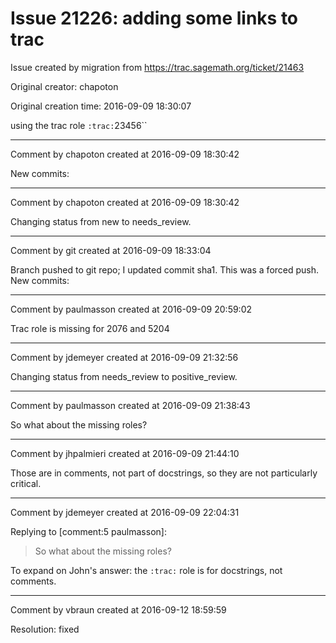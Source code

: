 # Issue 21226: adding some links to trac

Issue created by migration from https://trac.sagemath.org/ticket/21463

Original creator: chapoton

Original creation time: 2016-09-09 18:30:07

using the trac role `:trac:`23456``


---

Comment by chapoton created at 2016-09-09 18:30:42

New commits:


---

Comment by chapoton created at 2016-09-09 18:30:42

Changing status from new to needs_review.


---

Comment by git created at 2016-09-09 18:33:04

Branch pushed to git repo; I updated commit sha1. This was a forced push. New commits:


---

Comment by paulmasson created at 2016-09-09 20:59:02

Trac role is missing for 2076 and 5204


---

Comment by jdemeyer created at 2016-09-09 21:32:56

Changing status from needs_review to positive_review.


---

Comment by paulmasson created at 2016-09-09 21:38:43

So what about the missing roles?


---

Comment by jhpalmieri created at 2016-09-09 21:44:10

Those are in comments, not part of docstrings, so they are not particularly critical.


---

Comment by jdemeyer created at 2016-09-09 22:04:31

Replying to [comment:5 paulmasson]:
> So what about the missing roles?

To expand on John's answer: the `:trac:` role is for docstrings, not comments.


---

Comment by vbraun created at 2016-09-12 18:59:59

Resolution: fixed
